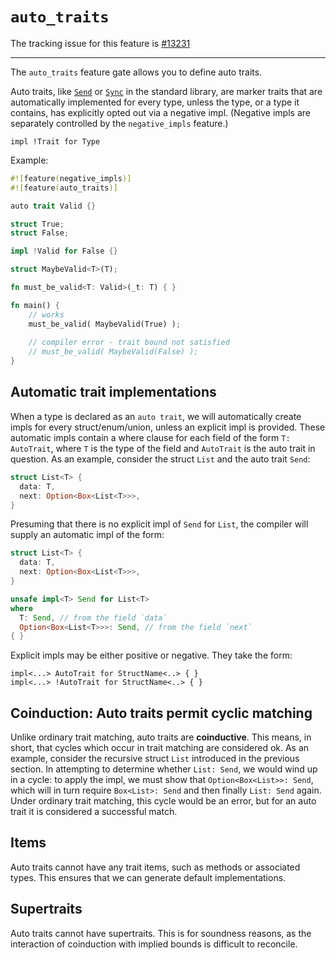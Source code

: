 # `auto_traits`

The tracking issue for this feature is [#13231] 

[#13231]: https://github.com/rust-lang/rust/issues/13231

----

The `auto_traits` feature gate allows you to define auto traits.

Auto traits, like [`Send`] or [`Sync`] in the standard library, are marker traits
that are automatically implemented for every type, unless the type, or a type it contains, 
has explicitly opted out via a negative impl. (Negative impls are separately controlled
by the `negative_impls` feature.)

[`Send`]: https://doc.rust-lang.org/std/marker/trait.Send.html
[`Sync`]: https://doc.rust-lang.org/std/marker/trait.Sync.html

```rust,ignore
impl !Trait for Type
```

Example:

```rust
#![feature(negative_impls)]
#![feature(auto_traits)]

auto trait Valid {}

struct True;
struct False;

impl !Valid for False {}

struct MaybeValid<T>(T);

fn must_be_valid<T: Valid>(_t: T) { }

fn main() {
    // works
    must_be_valid( MaybeValid(True) );
                
    // compiler error - trait bound not satisfied
    // must_be_valid( MaybeValid(False) );
}
```

## Automatic trait implementations

When a type is declared as an `auto trait`, we will automatically
create impls for every struct/enum/union, unless an explicit impl is
provided. These automatic impls contain a where clause for each field
of the form `T: AutoTrait`, where `T` is the type of the field and
`AutoTrait` is the auto trait in question. As an example, consider the
struct `List` and the auto trait `Send`:

```rust
struct List<T> {
  data: T,
  next: Option<Box<List<T>>>,
}
```

Presuming that there is no explicit impl of `Send` for `List`, the
compiler will supply an automatic impl of the form:

```rust
struct List<T> {
  data: T,
  next: Option<Box<List<T>>>,
}

unsafe impl<T> Send for List<T>
where
  T: Send, // from the field `data`
  Option<Box<List<T>>>: Send, // from the field `next`
{ }
```

Explicit impls may be either positive or negative. They take the form:

```rust,ignore
impl<...> AutoTrait for StructName<..> { }
impl<...> !AutoTrait for StructName<..> { }
```

## Coinduction: Auto traits permit cyclic matching

Unlike ordinary trait matching, auto traits are **coinductive**. This
means, in short, that cycles which occur in trait matching are
considered ok. As an example, consider the recursive struct `List`
introduced in the previous section. In attempting to determine whether
`List: Send`, we would wind up in a cycle: to apply the impl, we must
show that `Option<Box<List>>: Send`, which will in turn require
`Box<List>: Send` and then finally `List: Send` again. Under ordinary
trait matching, this cycle would be an error, but for an auto trait it
is considered a successful match.

## Items

Auto traits cannot have any trait items, such as methods or associated types. This ensures that we can generate default implementations.

## Supertraits

Auto traits cannot have supertraits. This is for soundness reasons, as the interaction of coinduction with implied bounds is difficult to reconcile.

